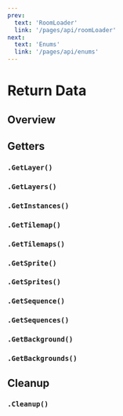 ```yaml
---
prev:
  text: 'RoomLoader'
  link: '/pages/api/roomLoader'
next:
  text: 'Enums'
  link: '/pages/api/enums'
---
```


# Return Data

## Overview

## Getters

### `.GetLayer()`

### `.GetLayers()`

### `.GetInstances()`

### `.GetTilemap()`

### `.GetTilemaps()`

### `.GetSprite()`

### `.GetSprites()`

### `.GetSequence()`

### `.GetSequences()`

### `.GetBackground()`

### `.GetBackgrounds()`

## Cleanup

### `.Cleanup()`
